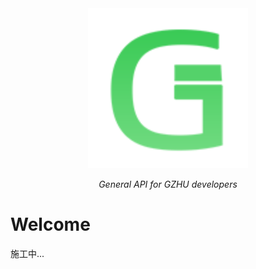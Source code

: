 <div align="center">
  <img src="assets/logo.svg" alt="logo">

  _General API for GZHU developers_

</div>



# Welcome

施工中...